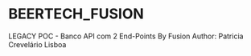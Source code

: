 # BEERTECH_FUSION
LEGACY POC - Banco API com 2 End-Points
By Fusion
Author: Patricia Crevelário Lisboa

